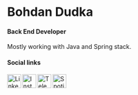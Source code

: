# Bohdan Dudka

#### Back End Developer

Mostly working with Java and Spring stack.

#### Social links

[<img align="left" width="32" height="32" alt="LinkedIn logo" src="https://cdn2.iconfinder.com/data/icons/social-icons-33/128/LinkedIn-512.png" />](https://www.linkedin.com/in/dudka-bohdan/)

[<img align="left" width="32" height="32" alt="Instagram logo" src="https://cdn2.iconfinder.com/data/icons/social-icons-33/128/Instagram-512.png" />](https://www.instagram.com/eyeless_dude/)

[<img align="left" width="32" height="32" alt="Telegram logo" src="https://cdn3.iconfinder.com/data/icons/social-icons-33/512/Telegram-512.png" />](https://t.me/eyeless_dude)

	
[<img align="left" width="32" height="32" alt="Spotify logo" src="https://cdn2.iconfinder.com/data/icons/social-icons-33/128/Spotify-512.png" />](https://open.spotify.com/user/bohdan_dudka)